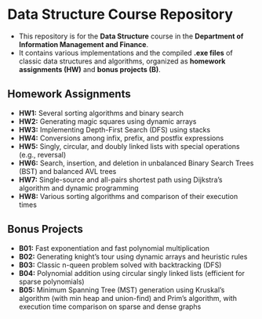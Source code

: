 # Data Structure Course Repository

- This repository is for the **Data Structure** course in the **Department of Information Management and Finance**.  
- It contains various implementations and the compiled **.exe files** of classic data structures and algorithms,
  organized as **homework assignments (HW)** and **bonus projects (B)**.

## Homework Assignments

- **HW1:** Several sorting algorithms and binary search  
- **HW2:** Generating magic squares using dynamic arrays  
- **HW3:** Implementing Depth-First Search (DFS) using stacks  
- **HW4:** Conversions among infix, prefix, and postfix expressions  
- **HW5:** Singly, circular, and doubly linked lists with special operations (e.g., reversal)  
- **HW6:** Search, insertion, and deletion in unbalanced Binary Search Trees (BST) and balanced AVL trees  
- **HW7:** Single-source and all-pairs shortest path using Dijkstra’s algorithm and dynamic programming  
- **HW8:** Various sorting algorithms and comparison of their execution times  

## Bonus Projects

- **B01:** Fast exponentiation and fast polynomial multiplication  
- **B02:** Generating knight’s tour using dynamic arrays and heuristic rules  
- **B03:** Classic n-queen problem solved with backtracking (DFS)  
- **B04:** Polynomial addition using circular singly linked lists (efficient for sparse polynomials)  
- **B05:** Minimum Spanning Tree (MST) generation using Kruskal’s algorithm (with min heap and union-find) and Prim’s algorithm,
    with execution time comparison on  sparse and dense graphs  
